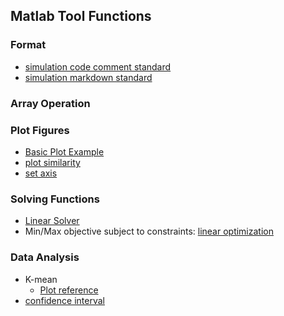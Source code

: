 Matlab Tool Functions
---

### Format
- [simulation code comment standard](./file/sim_comment.md)
- [simulation markdown standard](./file/sim_md_standard.md)

### Array Operation



### Plot Figures
- [Basic Plot Example](./file/plotFigure.m)
- [plot similarity](./file/plotSimilarity.md)
- [set axis](./ile/setAxis.md)

### Solving Functions
- [Linear Solver](./file/LinearSolver.m)
- Min/Max objective subject to constraints: [linear optimization](./file/LPInequation.m)

### Data Analysis
- K-mean
  - [Plot reference](http://stackoverflow.com/questions/18091728/k-means-cluster-plot)
- [confidence interval](./file/confidenceInterval.m)
